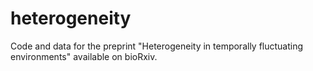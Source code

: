 # heterogeneity
 
Code and data for the preprint "Heterogeneity in temporally fluctuating environments" available on bioRxiv.